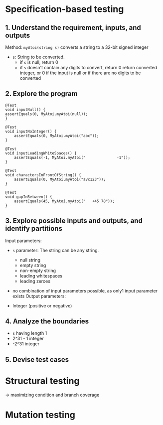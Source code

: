 # Specification-based testing

## 1. Understand the requirement, inputs, and outputs

Method: `myAtoi(string s)`
converts a string to a 32-bit signed integer

- `s`: String to be converted.
    - if `s` is null, return 0
    - if `s` doesn't contain any digits to convert, return 0
      return converted integer, or 0 if the input is null or if there are no digits to be converted

## 2. Explore the program

```
@Test
void inputNull() {
assertEquals(0, MyAtoi.myAtoi(null));
}

@Test
void inputNoInteger() {
    assertEquals(0, MyAtoi.myAtoi("abc"));
}

@Test
void inputLeadingWhiteSpaces() {
    assertEquals(-1, MyAtoi.myAtoi("              -1"));
}

@Test
void charactersInFrontOfString() {
    assertEquals(0, MyAtoi.myAtoi("avc123"));
}

@Test
void gapInBetween() {
    assertEquals(45, MyAtoi.myAtoi("   +45 78"));
}
```

## 3. Explore possible inputs and outputs, and identify partitions
Input parameters:
- `s` parameter: The string can be any string.
  - null string
  - empty string
  - non-empty string
  - leading whitespaces
  - leading zeroes
  
- no combination of input parameters possible, as only1 input parameter exists
Output parameters:
-  Integer (positive or negative)

## 4. Analyze the boundaries
- `s` having length 1
- 2^31 - 1 integer
- -2^31 integer

## 5. Devise test cases





# Structural testing

-> maximizing condition and branch coverage

# Mutation testing
